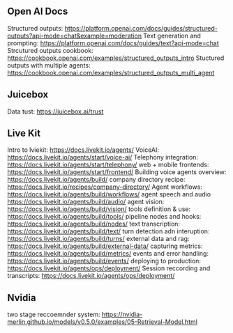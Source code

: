 ## Open AI Docs
Structured outputs: https://platform.openai.com/docs/guides/structured-outputs?api-mode=chat&example=moderation
Text generation and prompting: https://platform.openai.com/docs/guides/text?api-mode=chat
Strcutured outputs cookbook: https://cookbook.openai.com/examples/structured_outputs_intro
Stuctured outputs with multiple agents: https://cookbook.openai.com/examples/structured_outputs_multi_agent

## Juicebox
Data tust: https://juicebox.ai/trust

## Live Kit
Intro to lviekit: https://docs.livekit.io/agents/
VoiceAI: https://docs.livekit.io/agents/start/voice-ai/
Telephony integration: https://docs.livekit.io/agents/start/telephony/
web + mobile frontends: https://docs.livekit.io/agents/start/frontend/
Building voice agents overview: https://docs.livekit.io/agents/build/
company directory recipe: https://docs.livekit.io/recipes/company-directory/
Agent workflows: https://docs.livekit.io/agents/build/workflows/
agent speech and audio https://docs.livekit.io/agents/build/audio/
agent vision: https://docs.livekit.io/agents/build/vision/
tools definition & use: https://docs.livekit.io/agents/build/tools/
pipeline nodes and hooks: https://docs.livekit.io/agents/build/nodes/
text transcription: https://docs.livekit.io/agents/build/text/
turn detection adn interuption: https://docs.livekit.io/agents/build/turns/
external data and rag: https://docs.livekit.io/agents/build/external-data/
capturing metrics: https://docs.livekit.io/agents/build/metrics/
events and error handling: https://docs.livekit.io/agents/build/events/
deploying to production: https://docs.livekit.io/agents/ops/deployment/
Session reccording and transcripts: https://docs.livekit.io/agents/ops/deployment/

## Nvidia
two stage reccoemnder system: https://nvidia-merlin.github.io/models/v0.5.0/examples/05-Retrieval-Model.html
